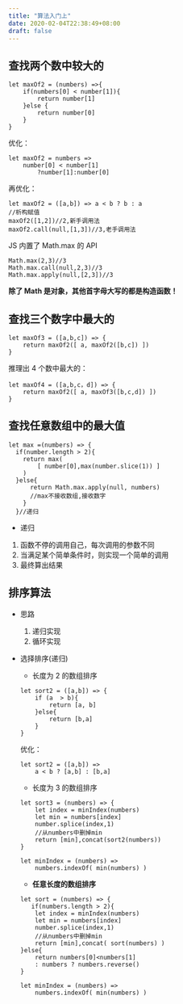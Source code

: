 ```yaml
---
title: "算法入门上"
date: 2020-02-04T22:38:49+08:00
draft: false
---
```


## 查找两个数中较大的

```
let maxOf2 = (numbers) =>{
    if(numbers[0] < number[1]){
        return number[1]
    }else {
        return number[0]
    }
}
```

优化：

```
let maxOf2 = numbers =>
    number[0] < number[1]
        ?number[1]:number[0]
```

再优化：

```
let maxOf2 = ([a,b]) => a < b ? b : a
//析构赋值
maxOf2([1,2])//2,新手调用法
maxOf2.call(null,[1,3])//3,老手调用法
```

JS 内置了 Math.max 的 API

```
Math.max(2,3)//3
Math.max.call(null,2,3)//3
Math.max.apply(null,[2,3])//3
```

**除了 Math 是对象，其他首字母大写的都是构造函数！**

## 查找三个数字中最大的

```
let maxOf3 = ([a,b,c]) => {
    return maxOf2([ a, maxOf2([b,c]) ])
}
```

推理出 4 个数中最大的：

```
let maxOf4 = ([a,b,c，d]) => {
    return maxOf2([ a, maxOf3([b,c,d]) ])
}
```

## 查找任意数组中的最大值

```
let max =(numbers) => {
  if(number.length > 2){
    return max(
        [ number[0],max(number.slice(1)) ]
    )
  }else{
      return Math.max.apply(null, numbers)
      //max不接收数组,接收数字
    }
  }//递归
```

- 递归

1. 函数不停的调用自己，每次调用的参数不同
2. 当满足某个简单条件时，则实现一个简单的调用
3. 最终算出结果

## 排序算法

- 思路

  1. 递归实现
  2. 循环实现

- 选择排序(递归)

  - 长度为 2 的数组排序

  ```
  let sort2 = ([a,b]) => {
      if (a  > b){
          return [a, b]
      }else{
          return [b,a]
      }
  }
  ```

  优化：

  ```
  let sort2 = ([a,b]) =>
      a < b ? [a,b] : [b,a]
  ```

  - 长度为 3 的数组排序

  ```
  let sort3 = (numbers) => {
      let index = minIndex(numbers)
      let min = numbers[index]
      number.splice(index,1)
      //从numbers中删掉min
      return [min],concat(sort2(numbers))
  }

  let minIndex = (numbers) =>
      numbers.indexOf( min(numbers) )
  ```

  - **任意长度的数组排序**

  ```
  let sort = (numbers) => {
     if(numbers.length > 2){
      let index = minIndex(numbers)
      let min = numbers[index]
      number.splice(index,1)
      //从numbers中删掉min
      return [min],concat( sort(numbers) )
  }else{
      return numbers[0]<numbers[1]
      : numbers ? numbers.reverse()
  }

  let minIndex = (numbers) =>
      numbers.indexOf( min(numbers) )
  ```

